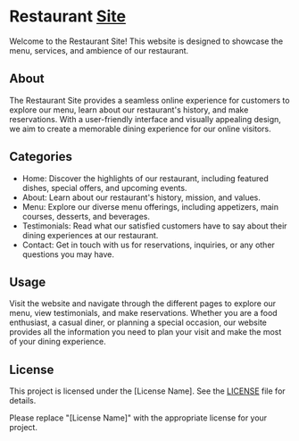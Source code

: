 # Restaurant [Site](https://dpvasani.github.io/Restaurant/)

Welcome to the Restaurant Site! This website is designed to showcase the menu, services, and ambience of our restaurant.

## About

The Restaurant Site provides a seamless online experience for customers to explore our menu, learn about our restaurant's history, and make reservations. With a user-friendly interface and visually appealing design, we aim to create a memorable dining experience for our online visitors.

## Categories

- Home: Discover the highlights of our restaurant, including featured dishes, special offers, and upcoming events.
- About: Learn about our restaurant's history, mission, and values.
- Menu: Explore our diverse menu offerings, including appetizers, main courses, desserts, and beverages.
- Testimonials: Read what our satisfied customers have to say about their dining experiences at our restaurant.
- Contact: Get in touch with us for reservations, inquiries, or any other questions you may have.

## Usage

Visit the website and navigate through the different pages to explore our menu, view testimonials, and make reservations. Whether you are a food enthusiast, a casual diner, or planning a special occasion, our website provides all the information you need to plan your visit and make the most of your dining experience.

## License

This project is licensed under the [License Name]. See the [LICENSE](LICENSE) file for details.

Please replace "[License Name]" with the appropriate license for your project.
